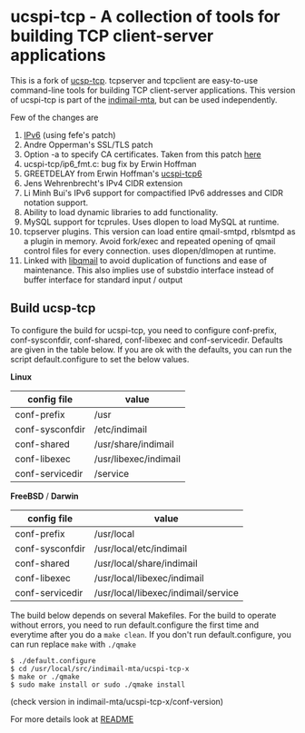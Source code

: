 # ucspi-tcp - A collection of tools for building TCP client-server applications

This is a fork of [ucsp-tcp](http://cr.yp.to/ucspi-tcp.html). tcpserver and tcpclient are easy-to-use command-line tools for building TCP client-server applications. This version of ucspi-tcp is part of the [indimail-mta](https://github.com/mbhangui/indimail-mta), but can be used independently.

Few of the changes are

1. [IPv6](https://www.fefe.de/ucspi/) (using fefe's patch)
2. Andre Opperman's SSL/TLS patch
3. Option -a to specify CA certificates. Taken from this patch [here](http://malete.org/tar/ucspi-tcp-ssl-20040113.patch.gz)
4. ucspi-tcp/ip6\_fmt.c: bug fix by Erwin Hoffman
5. GREETDELAY from Erwin Hoffman's [ucspi-tcp6](http://www.fehcom.de/ipnet/ucspi-tcp6.html)
6. Jens Wehrenbrecht's IPv4 CIDR extension
7. Li Minh Bui's IPv6 support for compactified IPv6 addresses and CIDR notation support.
8. Ability to load dynamic libraries to add functionality.
8. MySQL support for tcprules. Uses dlopen to load MySQL at runtime.
9. tcpserver plugins. This version can load entire qmail-smtpd, rblsmtpd as a plugin in memory. Avoid fork/exec and repeated opening of qmail control files for every connection. uses dlopen/dlmopen at runtime.
10. Linked with [libqmail](https://github.com/mbhangui/libqmail) to avoid duplication of functions and ease of maintenance. This also implies use of substdio interface instead of buffer interface for standard input / output

## Build ucsp-tcp

To configure the build for ucspi-tcp, you need to configure conf-prefix, conf-sysconfdir, conf-shared, conf-libexec and conf-servicedir. Defaults are given in the table below. If you are ok with the defaults, you can run the script default.configure to set the below values.

**Linux**

config file|value
-----------|------
conf-prefix|/usr
conf-sysconfdir|/etc/indimail
conf-shared|/usr/share/indimail
conf-libexec|/usr/libexec/indimail
conf-servicedir|/service

**FreeBSD** / **Darwin**

config file|value
-----------|------
conf-prefix|/usr/local
conf-sysconfdir|/usr/local/etc/indimail
conf-shared|/usr/local/share/indimail
conf-libexec|/usr/local/libexec/indimail
conf-servicedir|/usr/local/libexec/indimail/service

The build below depends on several Makefiles. For the build to operate without errors, you need to run default.configure the first time and everytime after you do a `make clean`. If you don't run default.configure, you can run replace `make` with `./qmake`

```
$ ./default.configure
$ cd /usr/local/src/indimail-mta/ucspi-tcp-x
$ make or ./qmake
$ sudo make install or sudo ./qmake install
```

(check version in indimail-mta/ucspi-tcp-x/conf-version)

For more details look at [README](https://github.com/mbhangui/indimail-mta/blob/master/README.md)
